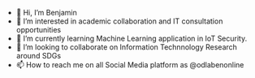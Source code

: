 - 👋 Hi, I’m Benjamin
- 👀 I’m interested in academic collaboration and IT consultation opportunities
- 🌱 I’m currently learning Machine Learning application in IoT Security.
- 💞️ I’m looking to collaborate on Information Technnology Research around SDGs
- 📫 How to reach me on all Social Media platform as @odlabenonline

<!---
odlabenonline/odlabenonline is a ✨ special ✨ repository because its `README.md` (this file) appears on your GitHub profile.
You can click the Preview link to take a look at your changes.
--->
